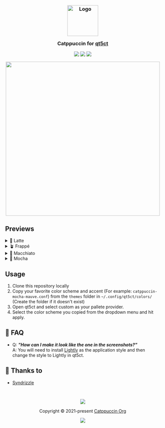 <h3 align="center">
	<img src="https://raw.githubusercontent.com/catppuccin/catppuccin/main/assets/logos/exports/1544x1544_circle.png" width="100" alt="Logo"/><br/>
	<img src="https://raw.githubusercontent.com/catppuccin/catppuccin/main/assets/misc/transparent.png" height="30" width="0px"/>
	Catppuccin for <a href="https://github.com/desktop-app/qt5ct">qt5ct</a>
	<img src="https://raw.githubusercontent.com/catppuccin/catppuccin/main/assets/misc/transparent.png" height="30" width="0px"/>
</h3>

<p align="center">
	<a href="https://github.com/catppuccin/qt5ct/stargazers"><img src="https://img.shields.io/github/stars/catppuccin/qt5ct?colorA=363a4f&colorB=b7bdf8&style=for-the-badge"></a>
	<a href="https://github.com/catppuccin/qt5ct/issues"><img src="https://img.shields.io/github/issues/catppuccin/qt5ct?colorA=363a4f&colorB=f5a97f&style=for-the-badge"></a>
	<a href="https://github.com/catppuccin/qt5ct/contributors"><img src="https://img.shields.io/github/contributors/catppuccin/qt5ct?colorA=363a4f&colorB=a6da95&style=for-the-badge"></a>
</p>

<p align="center">
	<img width=500 src="assets/preview.png"/>
</p>

## Previews

<details>
<summary>🌻 Latte</summary>
<img width=500 src="assets/latte.png"/> 
</details>
<details>
<summary>🪴 Frappé</summary>
<img width=500 src="assets/frappe.png"/> 
</details>
<details>
<summary>🌺 Macchiato</summary>
<img width=500 src="assets/macchiato.png"/> 
</details>
<details>
<summary>🌿 Mocha</summary>
<img width=500 src="assets/mocha.png"/> 
</details>

## Usage

1. Clone this repository locally
2. Copy your favorite color scheme and accent (For example: `catppuccin-mocha-mauve.conf`) from the `themes` folder in `~/.config/qt5ct/colors/` (Create the folder if it doesn't exist)
3. Open qt5ct and select custom as your pallete provider.
4. Select the color scheme you copied from the dropdown menu and hit apply.

## 🙋 FAQ

- Q: **_"How can I make it look like the one in the screenshots?"_**\
  A: You will need to install [Lightly](https://github.com/Luwx/Lightly) as the application style and then change the style to Lightly in qt5ct.

## 💝 Thanks to

- [Syndrizzle](https://github.com/syndrizzle)

&nbsp;

<p align="center">
	<img src="https://raw.githubusercontent.com/catppuccin/catppuccin/main/assets/footers/gray0_ctp_on_line.svg?sanitize=true" />
</p>

<p align="center">
	Copyright &copy; 2021-present <a href="https://github.com/catppuccin" target="_blank">Catppuccin Org</a>
</p>

<p align="center">
	<a href="https://github.com/catppuccin/catppuccin/blob/main/LICENSE"><img src="https://img.shields.io/static/v1.svg?style=for-the-badge&label=License&message=MIT&logoColor=d9e0ee&colorA=363a4f&colorB=b7bdf8"/></a>
</p>
